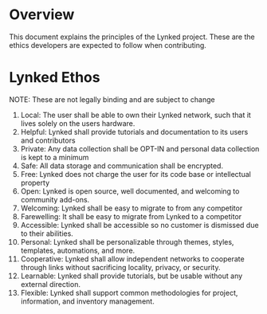 # Overview
This document explains the principles of the Lynked project. 
These are the ethics developers are expected to follow when contributing. 

# Lynked Ethos
NOTE: These are not legally binding and are subject to change
1. Local: The user shall be able to own their Lynked network, such that it
lives solely on the users hardware. 
2. Helpful: Lynked shall provide tutorials and documentation to its users and contributors
3. Private: Any data collection shall be OPT-IN and personal data collection is kept to a minimum
4. Safe: All data storage and communication shall be encrypted. 
4. Free: Lynked does not charge the user for its code base or intellectual property
5. Open: Lynked is open source, well documented, and welcoming to community add-ons. 
6. Welcoming: Lynked shall be easy to migrate to from any competitor
7. Farewelling: It shall be easy to migrate from Lynked to a competitor
8. Accessible: Lynked shall be accessible so no customer is dismissed due to their abilities. 
9. Personal: Lynked shall be personalizable through themes, styles, templates, automations, and more. 
10. Cooperative: Lynked shall allow independent networks to cooperate through links without sacrificing locality, privacy, or security. 
11. Learnable: Lynked shall provide tutorials, but be usable without any external direction. 
12. Flexible: Lynked shall support common methodologies for project, information, and inventory management. 